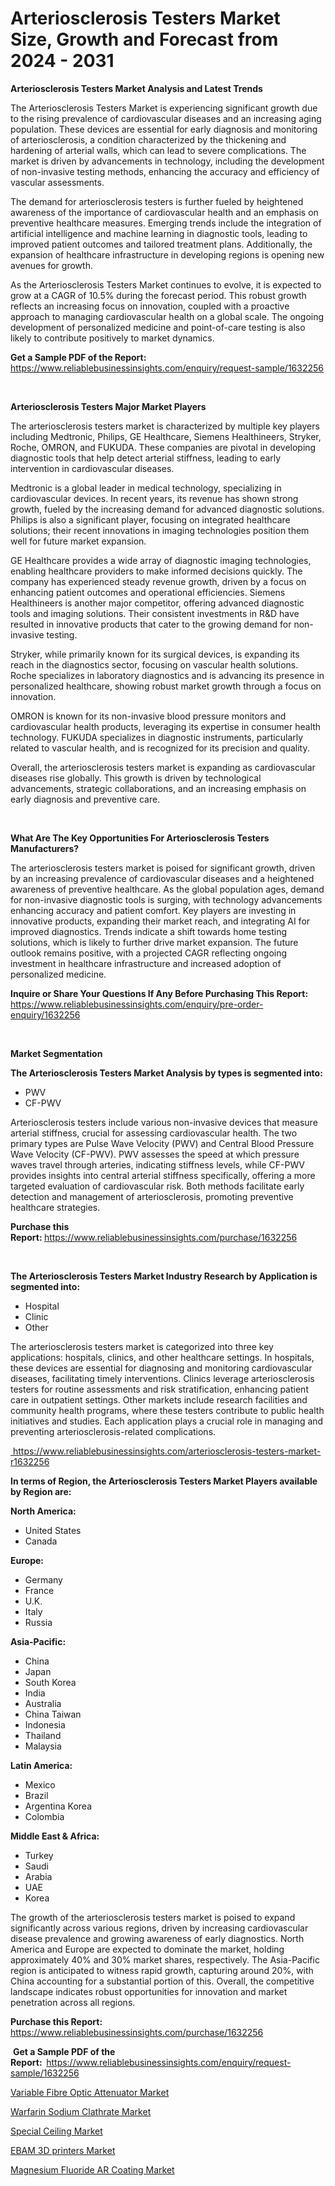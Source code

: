 <p><h1>Arteriosclerosis Testers Market Size, Growth and Forecast from 2024 - 2031</h1></p><p><strong>Arteriosclerosis Testers Market Analysis and Latest Trends</strong></p>
<p><p>The Arteriosclerosis Testers Market is experiencing significant growth due to the rising prevalence of cardiovascular diseases and an increasing aging population. These devices are essential for early diagnosis and monitoring of arteriosclerosis, a condition characterized by the thickening and hardening of arterial walls, which can lead to severe complications. The market is driven by advancements in technology, including the development of non-invasive testing methods, enhancing the accuracy and efficiency of vascular assessments.</p><p>The demand for arteriosclerosis testers is further fueled by heightened awareness of the importance of cardiovascular health and an emphasis on preventive healthcare measures. Emerging trends include the integration of artificial intelligence and machine learning in diagnostic tools, leading to improved patient outcomes and tailored treatment plans. Additionally, the expansion of healthcare infrastructure in developing regions is opening new avenues for growth.</p><p>As the Arteriosclerosis Testers Market continues to evolve, it is expected to grow at a CAGR of 10.5% during the forecast period. This robust growth reflects an increasing focus on innovation, coupled with a proactive approach to managing cardiovascular health on a global scale. The ongoing development of personalized medicine and point-of-care testing is also likely to contribute positively to market dynamics.</p></p>
<p><strong>Get a Sample PDF of the Report:&nbsp;</strong> <a href="https://www.reliablebusinessinsights.com/enquiry/request-sample/1632256?utm_campaign=904&utm_medium=2&utm_source=Github&utm_content=ia&utm_term=27102024&utm_id=arteriosclerosis-testers">https://www.reliablebusinessinsights.com/enquiry/request-sample/1632256</a></p>
<p>&nbsp;</p>
<p><strong>Arteriosclerosis Testers Major Market Players</strong></p>
<p><p>The arteriosclerosis testers market is characterized by multiple key players including Medtronic, Philips, GE Healthcare, Siemens Healthineers, Stryker, Roche, OMRON, and FUKUDA. These companies are pivotal in developing diagnostic tools that help detect arterial stiffness, leading to early intervention in cardiovascular diseases.</p><p>Medtronic is a global leader in medical technology, specializing in cardiovascular devices. In recent years, its revenue has shown strong growth, fueled by the increasing demand for advanced diagnostic solutions. Philips is also a significant player, focusing on integrated healthcare solutions; their recent innovations in imaging technologies position them well for future market expansion.</p><p>GE Healthcare provides a wide array of diagnostic imaging technologies, enabling healthcare providers to make informed decisions quickly. The company has experienced steady revenue growth, driven by a focus on enhancing patient outcomes and operational efficiencies. Siemens Healthineers is another major competitor, offering advanced diagnostic tools and imaging solutions. Their consistent investments in R&D have resulted in innovative products that cater to the growing demand for non-invasive testing.</p><p>Stryker, while primarily known for its surgical devices, is expanding its reach in the diagnostics sector, focusing on vascular health solutions. Roche specializes in laboratory diagnostics and is advancing its presence in personalized healthcare, showing robust market growth through a focus on innovation.</p><p>OMRON is known for its non-invasive blood pressure monitors and cardiovascular health products, leveraging its expertise in consumer health technology. FUKUDA specializes in diagnostic instruments, particularly related to vascular health, and is recognized for its precision and quality.</p><p>Overall, the arteriosclerosis testers market is expanding as cardiovascular diseases rise globally. This growth is driven by technological advancements, strategic collaborations, and an increasing emphasis on early diagnosis and preventive care.</p></p>
<p>&nbsp;</p>
<p><strong>What Are The Key Opportunities For Arteriosclerosis Testers Manufacturers?</strong></p>
<p><p>The arteriosclerosis testers market is poised for significant growth, driven by an increasing prevalence of cardiovascular diseases and a heightened awareness of preventive healthcare. As the global population ages, demand for non-invasive diagnostic tools is surging, with technology advancements enhancing accuracy and patient comfort. Key players are investing in innovative products, expanding their market reach, and integrating AI for improved diagnostics. Trends indicate a shift towards home testing solutions, which is likely to further drive market expansion. The future outlook remains positive, with a projected CAGR reflecting ongoing investment in healthcare infrastructure and increased adoption of personalized medicine.</p></p>
<p><strong>Inquire or Share Your Questions If Any Before Purchasing This Report:</strong> <a href="https://www.reliablebusinessinsights.com/enquiry/pre-order-enquiry/1632256?utm_campaign=904&utm_medium=2&utm_source=Github&utm_content=ia&utm_term=27102024&utm_id=arteriosclerosis-testers">https://www.reliablebusinessinsights.com/enquiry/pre-order-enquiry/1632256</a></p>
<p>&nbsp;</p>
<p><strong>Market Segmentation</strong></p>
<p><strong>The Arteriosclerosis Testers Market Analysis by types is segmented into:</strong></p>
<p><ul><li>PWV</li><li>CF-PWV</li></ul></p>
<p><p>Arteriosclerosis testers include various non-invasive devices that measure arterial stiffness, crucial for assessing cardiovascular health. The two primary types are Pulse Wave Velocity (PWV) and Central Blood Pressure Wave Velocity (CF-PWV). PWV assesses the speed at which pressure waves travel through arteries, indicating stiffness levels, while CF-PWV provides insights into central arterial stiffness specifically, offering a more targeted evaluation of cardiovascular risk. Both methods facilitate early detection and management of arteriosclerosis, promoting preventive healthcare strategies.</p></p>
<p><strong>Purchase this Report:&nbsp;</strong><a href="https://www.reliablebusinessinsights.com/purchase/1632256?utm_campaign=904&utm_medium=2&utm_source=Github&utm_content=ia&utm_term=27102024&utm_id=arteriosclerosis-testers">https://www.reliablebusinessinsights.com/purchase/1632256</a></p>
<p>&nbsp;</p>
<p><strong>The Arteriosclerosis Testers Market Industry Research by Application is segmented into:</strong></p>
<p><ul><li>Hospital</li><li>Clinic</li><li>Other</li></ul></p>
<p><p>The arteriosclerosis testers market is categorized into three key applications: hospitals, clinics, and other healthcare settings. In hospitals, these devices are essential for diagnosing and monitoring cardiovascular diseases, facilitating timely interventions. Clinics leverage arteriosclerosis testers for routine assessments and risk stratification, enhancing patient care in outpatient settings. Other markets include research facilities and community health programs, where these testers contribute to public health initiatives and studies. Each application plays a crucial role in managing and preventing arteriosclerosis-related complications.</p></p>
<p><a href="https://www.reliablebusinessinsights.com/arteriosclerosis-testers-market-r1632256?utm_campaign=904&utm_medium=2&utm_source=Github&utm_content=ia&utm_term=27102024&utm_id=arteriosclerosis-testers">&nbsp;https://www.reliablebusinessinsights.com/arteriosclerosis-testers-market-r1632256</a></p>
<p><strong>In terms of Region, the Arteriosclerosis Testers Market Players available by Region are:</strong></p>
<p>
    <p> <strong> North America: </strong>
        <ul>
            <li>United States</li>
            <li>Canada</li>
        </ul>
        </p> 
    <p> <strong> Europe: </strong>
        <ul>
            <li>Germany</li>
            <li>France</li>
            <li>U.K.</li>
            <li>Italy</li>
            <li>Russia</li>
        </ul>
        </p> 
    <p> <strong> Asia-Pacific: </strong>
        <ul>
            <li>China</li>
            <li>Japan</li>
            <li>South Korea</li>
            <li>India</li>
            <li>Australia</li>
            <li>China Taiwan</li>
            <li>Indonesia</li>
            <li>Thailand</li>
            <li>Malaysia</li>
        </ul>
        </p> 
    <p> <strong> Latin America: </strong>
        <ul>
            <li>Mexico</li>
            <li>Brazil</li>
            <li>Argentina Korea</li>
            <li>Colombia</li>
        </ul>
        </p> 
    <p> <strong> Middle East & Africa: </strong>
        <ul>
            <li>Turkey</li>
            <li>Saudi</li>
            <li>Arabia</li>
            <li>UAE</li>
            <li>Korea</li>
        </ul>
    </p>
    </p>
<p><p>The growth of the arteriosclerosis testers market is poised to expand significantly across various regions, driven by increasing cardiovascular disease prevalence and growing awareness of early diagnostics. North America and Europe are expected to dominate the market, holding approximately 40% and 30% market shares, respectively. The Asia-Pacific region is anticipated to witness rapid growth, capturing around 20%, with China accounting for a substantial portion of this. Overall, the competitive landscape indicates robust opportunities for innovation and market penetration across all regions.</p></p>
<p><strong>Purchase this Report: </strong><a href="https://www.reliablebusinessinsights.com/purchase/1632256?utm_campaign=904&utm_medium=2&utm_source=Github&utm_content=ia&utm_term=27102024&utm_id=arteriosclerosis-testers">https://www.reliablebusinessinsights.com/purchase/1632256</a></p>
<p>&nbsp;<strong>Get a Sample PDF of the Report:&nbsp;&nbsp;</strong><a href="https://www.reliablebusinessinsights.com/enquiry/request-sample/1632256?utm_campaign=904&utm_medium=2&utm_source=Github&utm_content=ia&utm_term=27102024&utm_id=arteriosclerosis-testers">https://www.reliablebusinessinsights.com/enquiry/request-sample/1632256</a></p>
<p><strong></strong></p>
<p><p><a href="https://github.com/kathlinesadup/Market-Research-Report-List-1/blob/main/variable-fibre-optic-attenuator-market.md?utm_campaign=904&utm_medium=2&utm_source=Github&utm_content=ia&utm_term=27102024&utm_id=arteriosclerosis-testers">Variable Fibre Optic Attenuator Market</a></p><p><a href="https://www.linkedin.com/pulse/unveiling-market-trends-global-warfarin-sodium-clathrate-j4wue?utm_campaign=904&utm_medium=2&utm_source=Github&utm_content=ia&utm_term=27102024&utm_id=arteriosclerosis-testers">Warfarin Sodium Clathrate Market</a></p><p><a href="https://www.linkedin.com/pulse/special-ceiling-market-evolution-regional-adaptations-innovation-qu2te?utm_campaign=904&utm_medium=2&utm_source=Github&utm_content=ia&utm_term=27102024&utm_id=arteriosclerosis-testers">Special Ceiling Market</a></p><p><a href="https://issuu.com/reportprime-2/docs/ebam-3d-printers-market-size-2030.p_d9a937b55b9393?utm_campaign=904&utm_medium=2&utm_source=Github&utm_content=ia&utm_term=27102024&utm_id=arteriosclerosis-testers">EBAM 3D printers Market</a></p><p><a href="https://github.com/symvarepaci/Market-Research-Report-List-1/blob/main/magnesium-fluoride-ar-coating-market.md?utm_campaign=904&utm_medium=2&utm_source=Github&utm_content=ia&utm_term=27102024&utm_id=arteriosclerosis-testers">Magnesium Fluoride AR Coating Market</a></p></p>